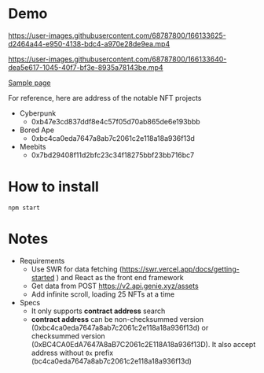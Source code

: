 # Demo

https://user-images.githubusercontent.com/68787800/166133625-d2464a44-e950-4138-bdc4-a970e28de9ea.mp4

https://user-images.githubusercontent.com/68787800/166133640-dea5e617-1045-40f7-bf3e-8935a78143be.mp4

[Sample page](https://terrier-lover.github.io/Genie_Take_Home_Exam_Sample/)

For reference, here are address of the notable NFT projects
- Cyberpunk
  - 0xb47e3cd837ddf8e4c57f05d70ab865de6e193bbb
- Bored Ape
  - 0xbc4ca0eda7647a8ab7c2061c2e118a18a936f13d
- Meebits
  - 0x7bd29408f11d2bfc23c34f18275bbf23bb716bc7

# How to install
`npm start`

# Notes
- Requirements
  - Use SWR for data fetching (https://swr.vercel.app/docs/getting-started ) and React as the front end framework
  - Get data from POST https://v2.api.genie.xyz/assets
  - Add infinite scroll, loading 25 NFTs at a time
- Specs
  - It only supports **contract address** search
  - **contract address** can be non-checksummed version (0xbc4ca0eda7647a8ab7c2061c2e118a18a936f13d) or checksummed version (0xBC4CA0EdA7647A8aB7C2061c2E118A18a936f13D). It also accept address without ``0x`` prefix (bc4ca0eda7647a8ab7c2061c2e118a18a936f13d)
 
